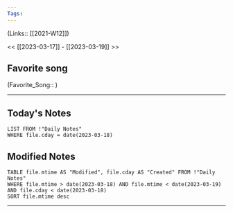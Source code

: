 ```yaml
---
Tags:
---
```

(Links:: [[2021-W12]])

<< [[2023-03-17]] - [[2023-03-19]] >>
## Favorite song
(Favorite_Song:: )

___
## Today's Notes
```dataview
LIST FROM !"Daily Notes"
WHERE file.cday = date(2023-03-18)
```
## Modified Notes
```dataview
TABLE file.mtime AS "Modified", file.cday AS "Created" FROM !"Daily Notes" 
WHERE file.mtime > date(2023-03-18) AND file.mtime < date(2023-03-19) AND file.cday < date(2023-03-18)
SORT file.mtime desc
```
___
